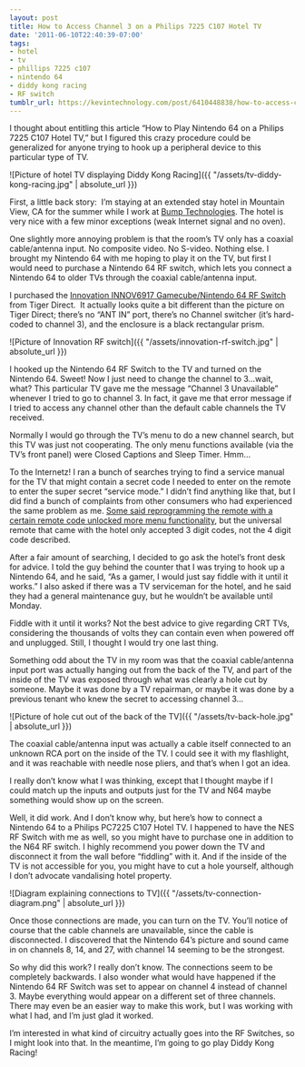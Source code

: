 ```yaml
---
layout: post
title: How to Access Channel 3 on a Philips 7225 C107 Hotel TV
date: '2011-06-10T22:40:39-07:00'
tags:
- hotel
- tv
- phillips 7225 c107
- nintendo 64
- diddy kong racing
- RF switch
tumblr_url: https://kevintechnology.com/post/6410448838/how-to-access-channel-3-on-a-philips-7225-c107
---
```


I thought about entitling this article “How to Play Nintendo 64 on a Philips 7225 C107 Hotel TV,” but I figured this crazy procedure could be generalized for anyone trying to hook up a peripheral device to this particular type of TV.

![Picture of hotel TV displaying Diddy Kong Racing]({{ "/assets/tv-diddy-kong-racing.jpg" | absolute_url }})

First, a little back story:  I’m staying at an extended stay hotel in Mountain View, CA for the summer while I work at [Bump Technologies](https://bu.mp). The hotel is very nice with a few minor exceptions (weak Internet signal and no oven).  

One slightly more annoying problem is that the room’s TV only has a coaxial cable/antenna input. No composite video. No S-video. Nothing else. I brought my Nintendo 64 with me hoping to play it on the TV, but first I would need to purchase a Nintendo 64 RF switch, which lets you connect a Nintendo 64 to older TVs through the coaxial cable/antenna input.

I purchased the [Innovation INNOV6917 Gamecube/Nintendo 64 RF Switch](http://www.tigerdirect.com/applications/searchtools/item-details.asp?EdpNo=4456128) from Tiger Direct.  It actually looks quite a bit different than the picture on Tiger Direct; there’s no “ANT IN” port, there’s no Channel switcher (it’s hard-coded to channel 3), and the enclosure is a black rectangular prism.

![Picture of Innovation RF switch]({{ "/assets/innovation-rf-switch.jpg" | absolute_url }})

I hooked up the Nintendo 64 RF Switch to the TV and turned on the Nintendo 64. Sweet! Now I just need to change the channel to 3…wait, what? This particular TV gave me the message “Channel 3 Unavailable” whenever I tried to go to channel 3. In fact, it gave me that error message if I tried to access any channel other than the default cable channels the TV received.

Normally I would go through the TV’s menu to do a new channel search, but this TV was just not cooperating. The only menu functions available (via the TV’s front panel) were Closed Captions and Sleep Timer. Hmm…

To the Internetz! I ran a bunch of searches trying to find a service manual for the TV that might contain a secret code I needed to enter on the remote to enter the super secret “service mode.” I didn’t find anything like that, but I did find a bunch of complaints from other consumers who had experienced the same problem as me. [Some said reprogramming the remote with a certain remote code unlocked more menu functionality](http://www.fixya.com/support/t1841865-philips_pc7225_hotel_tv_access_menu), but the universal remote that came with the hotel only accepted 3 digit codes, not the 4 digit code described.

After a fair amount of searching, I decided to go ask the hotel’s front desk for advice. I told the guy behind the counter that I was trying to hook up a Nintendo 64, and he said, “As a gamer, I would just say fiddle with it until it works.” I also asked if there was a TV serviceman for the hotel, and he said they had a general maintenance guy, but he wouldn’t be available until Monday.

Fiddle with it until it works? Not the best advice to give regarding CRT TVs, considering the thousands of volts they can contain even when powered off and unplugged. Still, I thought I would try one last thing.

Something odd about the TV in my room was that the coaxial cable/antenna input port was actually hanging out from the back of the TV, and part of the inside of the TV was exposed through what was clearly a hole cut by someone. Maybe it was done by a TV repairman, or maybe it was done by a previous tenant who knew the secret to accessing channel 3…

![Picture of hole cut out of the back of the TV]({{ "/assets/tv-back-hole.jpg" | absolute_url }})

The coaxial cable/antenna input was actually a cable itself connected to an unknown RCA port on the inside of the TV. I could see it with my flashlight, and it was reachable with needle nose pliers, and that’s when I got an idea.

I really don’t know what I was thinking, except that I thought maybe if I could match up the inputs and outputs just for the TV and N64 maybe something would show up on the screen.

Well, it did work. And I don’t know why, but here’s how to connect a Nintendo 64 to a Philips PC7225 C107 Hotel TV. I happened to have the NES RF Switch with me as well, so you might have to purchase one in addition to the N64 RF switch. I highly recommend you power down the TV and disconnect it from the wall before “fiddling” with it. And if the inside of the TV is not accessible for you, you might have to cut a hole yourself, although I don’t advocate vandalising hotel property.

![Diagram explaining connections to TV]({{ "/assets/tv-connection-diagram.png" | absolute_url }})

Once those connections are made, you can turn on the TV. You’ll notice of course that the cable channels are unavailable, since the cable is disconnected. I discovered that the Nintendo 64’s picture and sound came in on channels 8, 14, and 27, with channel 14 seeming to be the strongest.

So why did this work? I really don’t know. The connections seem to be completely backwards. I also wonder what would have happened if the Nintendo 64 RF Switch was set to appear on channel 4 instead of channel 3. Maybe everything would appear on a different set of three channels. There may even be an easier way to make this work, but I was working with what I had, and I’m just glad it worked.  

I’m interested in what kind of circuitry actually goes into the RF Switches, so I might look into that. In the meantime, I’m going to go play Diddy Kong Racing!

